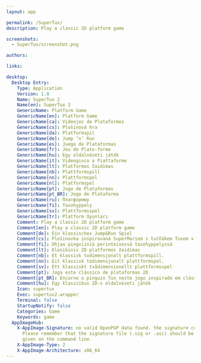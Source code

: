 ```yaml
---
layout: app

permalink: /SuperTux/
description: Play a classic 2D platform game

screenshots:
  - SuperTux/screenshot.png

authors:

links:

desktop:
  Desktop Entry:
    Type: Application
    Version: 1.0
    Name: SuperTux 2
    Name[en]: SuperTux 2
    GenericName: Platform Game
    GenericName[en]: Platform Game
    GenericName[ca]: Videojoc de Plataformes
    GenericName[cs]: Plošinová hra
    GenericName[da]: Platformspil
    GenericName[de]: Jump ’n’ Run
    GenericName[es]: Juego de Plataformas
    GenericName[fr]: Jeu de Plate-forme
    GenericName[hu]: Egy oldalnézeti játék
    GenericName[it]: Videogioco a Piattaforme
    GenericName[lt]: Platformos žaidimas
    GenericName[nb]: Plattformspill
    GenericName[nn]: Plattformspel
    GenericName[nl]: Platformspel
    GenericName[pt]: Jogo de Plataformas
    GenericName[pt_BR]: Jogo de Plataforma
    GenericName[ru]: Платформер
    GenericName[fi]: Tasohyppely
    GenericName[sv]: Plattformsspel
    GenericName[tr]: Platform Oyunları
    Comment: Play a classic 2D platform game
    Comment[en]: Play a classic 2D platform game
    Comment[de]: Ein klassisches Jump&Run Spiel
    Comment[cs]: Plošinovka inspirovaná SuperMariem s tučňákem Tuxem v hlavní roli
    Comment[fi]: Ohjaa pingviiniä perinteisessä tasohyppelyssä
    Comment[lt]: Klasikinis 2D platformos žaidimas
    Comment[nb]: Et klassisk todimensjonalt plattformspill.
    Comment[nn]: Eit klassisk todimensjonalt plattformspel.
    Comment[sv]: Ett klassiskt tvådimensionellt plattformsspel
    Comment[pt]: Joga este clássico de plataformas 2D
    Comment[pt_BR]: Encarne o pinguin Tux neste jogo inspirado em clássicos de Pular&Correr
    Comment[hu]: Egy klasszikus 2D-s oldalnézeti játék
    Icon: supertux
    Exec: supertux2.wrapper
    Terminal: false
    StartupNotify: false
    Categories: Game
    Keywords: game
  AppImageHub:
    X-AppImage-Signature: no valid OpenPGP data found. the signature could not be verified.
      Please remember that the signature file (.sig or .asc) should be the first file
      given on the command line.
    X-AppImage-Type: 2
    X-AppImage-Architecture: x86_64
---
```

